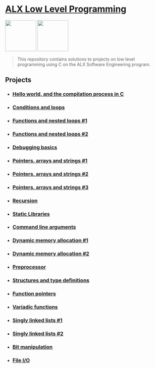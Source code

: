 # [ALX Low Level Programming](https://github.com/leulyk/alx-low_level_programming)

<img src="https://lh3.googleusercontent.com/oVJxT1yn7vwaEM8t9A5MGL6emG0j-_uqHa5H8ikWLvl6Ka-nVmUJZblqWDqPiY-S6itPLnZNgcc8rviK8AVT65l_a3zHiyctwy8=s0" width="100" height="100"/>
<img src="https://blog.holbertonschool.com/wp-content/uploads/2019/04/instagram_feed180.jpg" width = "100" height="100"/>

> This repository contains solutions to projects on low level programming using C on the ALX Software Engineering program.

## Projects

- ### [Hello world, and the compilation process in C](https://github.com/leulyk/alx-low_level_programming/tree/main/0x00-hello_world)

- ### [Conditions and loops](https://github.com/leulyk/alx-low_level_programming/tree/main/0x01-variables_if_else_while)

- ### [Functions and nested loops #1](https://github.com/leulyk/alx-low_level_programming/tree/main/0x02-functions_nested_loops)

- ### [Functions and nested loops #2](https://github.com/leulyk/alx-low_level_programming/tree/main/0x04-more_functions_nested_loops)

- ### [Debugging basics](https://github.com/leulyk/alx-low_level_programming/tree/main/0x03-debugging)

- ### [Pointers, arrays and strings #1](https://github.com/leulyk/alx-low_level_programming/tree/main/0x05-pointers_arrays_strings)

- ### [Pointers, arrays and strings #2](https://github.com/leulyk/alx-low_level_programming/tree/main/0x06-pointers_arrays_strings)

- ### [Pointers, arrays and strings #3](https://github.com/leulyk/alx-low_level_programming/tree/main/0x07-pointers_arrays_strings)

- ### [Recursion](https://github.com/leulyk/alx-low_level_programming/tree/main/0x08-recursion)

- ### [Static Libraries](https://github.com/leulyk/alx-low_level_programming/tree/main/0x09-static_libraries)

- ### [Command line arguments](https://github.com/leulyk/alx-low_level_programming/tree/main/0x0A-argc_argv)

- ### [Dynamic memory allocation #1](https://github.com/leulyk/alx-low_level_programming/tree/main/0x0B-malloc_free)

- ### [Dynamic memory allocation #2](https://github.com/leulyk/alx-low_level_programming/tree/main/0x0C-more_malloc_free)

- ### [Preprocessor](https://github.com/leulyk/alx-low_level_programming/tree/main/0x0D-preprocessor)

- ### [Structures and type definitions](https://github.com/leulyk/alx-low_level_programming/tree/main/0x0E-structures_typedef)

- ### [Function pointers](https://github.com/leulyk/alx-low_level_programming/tree/main/0x0F-function_pointers)

- ### [Variadic functions](https://github.com/leulyk/alx-low_level_programming/tree/main/0x10-variadic_functions)

- ### [Singly linked lists #1](https://github.com/leulyk/alx-low_level_programming/tree/main/0x12-singly_linked_lists)

- ### [Singly linked lists #2](https://github.com/leulyk/alx-low_level_programming/tree/main/0x13-more_singly_linked_lists)

- ### [Bit manipulation](https://github.com/leulyk/alx-low_level_programming/tree/main/0x14-bit_manipulation)

- ### [File I/O](https://github.com/leulyk/alx-low_level_programming/tree/main/0x15-file_io)
